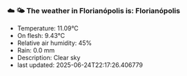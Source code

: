### ☁️ 🌤️  The weather in Florianópolis is: Florianópolis

- Temperature: 11.09°C
- On flesh: 9.43°C
- Relative air humidity: 45%
- Rain: 0.0 mm
- Description: Clear sky
- last updated: 2025-06-24T22:17:26.406779

